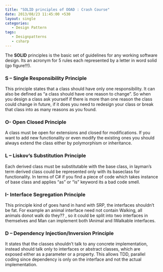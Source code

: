 ```yaml
---
title: "SOLID principles of OOAD : Crash Course"
date: 2013/08/23 11:45:00 +530
layout: single
categories: 
   - Design Pattern
tags:
   - Designpatterns
   - csharp
---
```


The **SOLID** principles is the basic set of guidelines for any working software design. Its an acronym for 5 rules each represented by a letter in word solid (go figure!!!). 

### S – Single Responsibility Principle 
This principle states that a class should have only one responsibility. It can also be defined as “a class should have one reason to change”.   So when you design a class ask yourself if there is more than one reason the class could change in future, if it does you need to redesign your class or break that class into as many reasons as you found.

### O- Open Closed Principle 
A class must be open for extensions and closed for modifications. If you want to add new functionality or even modify the existing ones you should always extend the class either by polymorphism or inheritance.

### L – Liskov’s Substitution Principle
Each derived class must be substitutable with the base class, in layman’s term derived class could be represented only with its baseclass for functionality. In terms of C# if you find a piece of code which takes instance of base class and applies “as” or “is” keyword its a bad code smell.

### I- Interface Segregation Principle 
This principle kind of goes hand in hand with SRP, the interfaces shouldn’t be fat. For example an animal interface need not contain Walking, all animals donot walk do they?? , so it could be split into two interfaces in themselves and Man can implement both IAnimal and IWalkable interfaces.

### D – Dependency Injection/Inversion Principle 
It states that the classes shouldn’t talk to any concrete implementation, instead should talk only to interfaces or abstract classes, which are exposed either as a parameter or a property. This allows TDD, parallel coding since dependency is only on the interface and not the actual implementation.